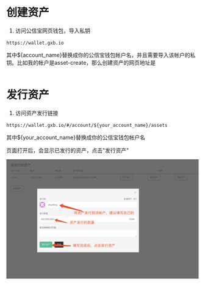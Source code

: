# 创建资产

1. 访问公信宝网页钱包，导入私钥

```
https://wallet.gxb.io
```

其中${account\_name}替换成你的公信宝钱包帐户名，并且需要导入该帐户的私钥。比如我的帐户是asset-create，那么创建资产的网页地址是

```

```

# 发行资产

1. 访问资产发行链接

```
https://wallet.gxb.io/#/account/${your_account_name}/assets
```

其中${your\_account\_name}替换成你的公信宝钱包帐户名

页面打开后，会显示已发行的资产，点击"发行资产"

![](/assets/import.png)

